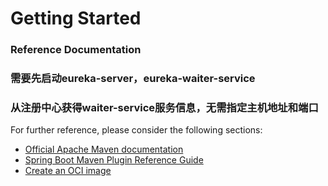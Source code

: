 # Getting Started

### Reference Documentation
### 需要先启动eureka-server，eureka-waiter-service
### 从注册中心获得waiter-service服务信息，无需指定主机地址和端口

For further reference, please consider the following sections:

* [Official Apache Maven documentation](https://maven.apache.org/guides/index.html)
* [Spring Boot Maven Plugin Reference Guide](https://docs.spring.io/spring-boot/docs/2.6.6/maven-plugin/reference/html/)
* [Create an OCI image](https://docs.spring.io/spring-boot/docs/2.6.6/maven-plugin/reference/html/#build-image)

